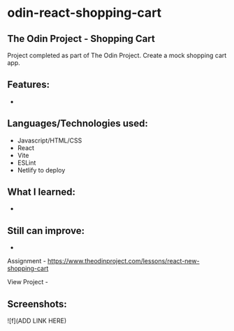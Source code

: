 # odin-react-shopping-cart
## The Odin Project - Shopping Cart

Project completed as part of The Odin Project. Create a mock shopping cart app.

## Features:
 - 

## Languages/Technologies used:
 - Javascript/HTML/CSS
 - React
 - Vite
 - ESLint
 - Netlify to deploy

## What I learned:
 - 
 
## Still can improve:
 - 

Assignment - https://www.theodinproject.com/lessons/react-new-shopping-cart

View Project - 
## Screenshots:
![f](ADD LINK HERE)

